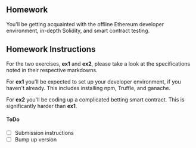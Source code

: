## Homework
You'll be getting acquainted with the offline Ethereum developer environment, in-depth Solidity, and smart contract testing.

## Homework Instructions

For the two exercises, **ex1** and **ex2**, please take a look at the specifications noted in their respective markdowns.

For **ex1** you'll be expected to set up your developer environment, if you haven't already. This includes installing npm, Truffle, and ganache.

For **ex2** you'll be coding up a complicated betting smart contract. This is significantly harder than **ex1**.

#### ToDo

- [ ] Submission instructions
- [ ] Bump up version
